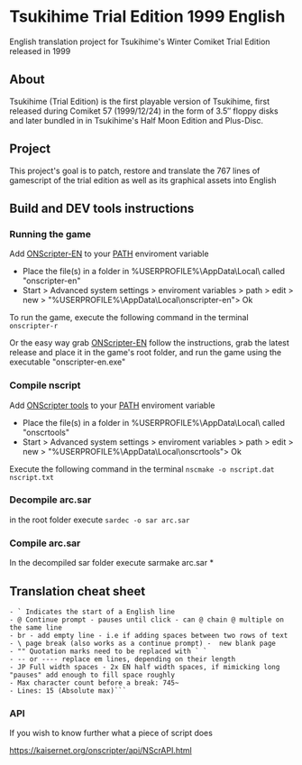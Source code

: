 # Tsukihime Trial Edition 1999 English
English translation project for Tsukihime's Winter Comiket Trial Edition released in 1999

## About
Tsukihime (Trial Edition) is the first playable version of Tsukihime, first released during Comiket 57 (1999/12/24) in the form of 3.5″ floppy disks and later bundled in in Tsukihime's Half Moon Edition and Plus-Disc.

## Project
This project's goal is to patch, restore and translate the 767 lines of gamescript of the trial edition as well as its graphical assets into English

## Build and DEV tools instructions

### Running the game

Add [ONScripter-EN](https://github.com/Galladite27/ONScripter-EN) to your [PATH](https://learn.microsoft.com/en-us/previous-versions/office/developer/sharepoint-2010/ee537574(v=office.14)) enviroment variable
- Place the file(s) in a folder in %USERPROFILE%\AppData\Local\ called "onscripter-en"
- Start > Advanced system settings > enviroment variables > path > edit > new > "%USERPROFILE%\AppData\Local\onscripter-en"> Ok

To run the game, execute the following command in the terminal
```onscripter-r```


Or the easy way grab [ONScripter-EN](https://github.com/Galladite27/ONScripter-EN) follow the instructions, grab the latest release and place it in the game's root folder, and run the game using the executable "onscripter-en.exe"


### Compile nscript

Add [ONScripter tools](https://kaisernet.org/onscripter/) to your [PATH](https://learn.microsoft.com/en-us/previous-versions/office/developer/sharepoint-2010/ee537574(v=office.14)) enviroment variable
- Place the file(s) in a folder in %USERPROFILE%\AppData\Local\ called "onscrtools"
- Start > Advanced system settings > enviroment variables > path > edit > new > "%USERPROFILE%\AppData\Local\onscrtools"> Ok

Execute the following command in the terminal
```nscmake -o nscript.dat nscript.txt```


### Decompile arc.sar
in the root folder execute
```sardec -o sar arc.sar```


### Compile arc.sar
In the decompiled sar folder execute
sarmake arc.sar *


## Translation cheat sheet
```
- ` Indicates the start of a English line
- @ Continue prompt - pauses until click - can @ chain @ multiple on the same line
- br - add empty line - i.e if adding spaces between two rows of text
- \ page break (also works as a continue prompt) -  new blank page
- "" Quotation marks need to be replaced with ` `
- -- or ---- replace em lines, depending on their length
- JP Full width spaces - 2x EN half width spaces, if mimicking long "pauses" add enough to fill space roughly
- Max character count before a break: 745~
- Lines: 15 (Absolute max)```
```

### API
If you wish to know further what a piece of script does

https://kaisernet.org/onscripter/api/NScrAPI.html
